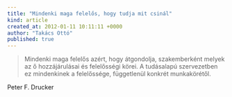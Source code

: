 ```yaml
---
title: "Mindenki maga felelős, hogy tudja mit csinál"
kind: article
created_at: 2012-01-11 10:11:11 +0000
author: "Takács Ottó"
published: true
---
```

> Mindenki maga felelős azért, hogy átgondolja, szakemberként melyek az ő hozzájárulásai és felelősségi körei. A tudásalapú szervezetben ez mindenkinek a felelőssége, függetlenül konkrét munkakörétől.

Peter F. Drucker

<div class='old-comments'></div>